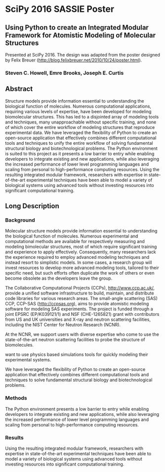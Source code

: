# SciPy 2016 SASSIE Poster
## Using Python to create an Integrated Modular Framework for Atomistic Modeling of Molecular Structures
Presented at SciPy 2016.  The design was adapted from the poster designed by Felix Breuer (http://blog.felixbreuer.net/2010/10/24/poster.html).

### Steven C. Howell, Emre Brooks, Joseph E. Curtis

## Abstract
Structure models provide information essential to understanding the biological function of molecules.
Numerous computational applications, requiring various levels of expertise, have been developed for modeling biomolecular structures.
This has led to a disjointed array of modeling tools and techniques, many unapproachable without specific training, and none of which cover the entire workflow of modeling structures that reproduce experimental data.
We have leveraged the flexibility of Python to create an open-source application that effectively combines different computational tools and techniques to unify the entire workflow of solving fundamental structural biology and biotechnological problems.
The Python environment is suited to this project as it presents a low barrier to entry while enabling developers to integrate existing and new applications, while also leveraging the increased performance of lower level programming languages and scaling from personal to high-performance computing resources.
Using the resulting integrated modular framework, researchers with expertise in state-of-the-art experimental techniques have been able to model a variety of biological systems using advanced tools without investing resources into significant computational training.

## Long Description
### Background
Molecular structure models provide information essential to understanding the biological function of molecules.
Numerous experimental and computational methods are available for respectively measuring and modeling bimolecular structures, most of which require significant training and experience to apply effectively.
Consequently, many researchers lack the experience required to employ advanced modeling techniques and instead resort to simplistic models.
In some cases, a research group will invest resources to develop more advanced modeling tools, tailored to their specific need, but such efforts often duplicate the work of others or even become obsolete as the developers leave the group.

The Collaborative Computational Projects (CCPs), http://www.ccp.ac.uk/, provide a unified software infrastructure to build, maintain, and distribute code libraries for various research areas.
The small-angle scattering (SAS) CCP, CCP-SAS (http://ccpsas.org), aims to provide atomistic modeling software for modeling SAS experiments.
The project is funded through a joint EPSRC (EP/K039121/1) and NSF (CHE-1265821) grant with contributors from US and UK universities and X-ray and neutron scattering facilities, including the NIST Center for Neutron Research (NCNR).

At the NCNR, we support users with diverse expertise who come to use the state-of-the-art neutron scattering facilities to probe the structure of biomolecules.

want to use physics based simulations tools for quickly modeling their experimental systems.

We have leveraged the flexibility of Python to create an open-source application that effectively combines different computational tools and techniques to solve fundamental structural biology and biotechnological problems.

### Methods
The Python environment presents a low barrier to entry while enabling developers to integrate existing and new applications, while also leveraging the increased performance of lower level programming languages and scaling from personal to high-performance computing resources.

### Results
Using the resulting integrated modular framework, researchers with expertise in state-of-the-art experimental techniques have been able to model a variety of biological systems using advanced tools without investing resources into significant computational training.

